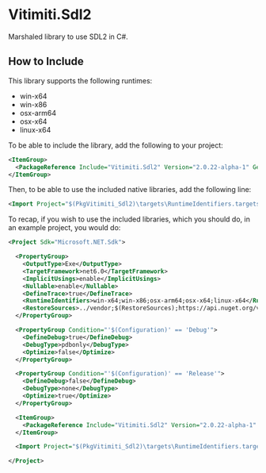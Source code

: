 Vitimiti.Sdl2
=============

Marshaled library to use SDL2 in C#.

How to Include
--------------

This library supports the following runtimes:

- win-x64
- win-x86
- osx-arm64
- osx-x64
- linux-x64

To be able to include the library, add the following to your project:

```xml
<ItemGroup>
  <PackageReference Include="Vitimiti.Sdl2" Version="2.0.22-alpha-1" GeneratePathProperty="true" />
</ItemGroup>
```

Then, to be able to use the included native libraries, add the following line:

```xml
<Import Project="$(PkgVitimiti_Sdl2)\targets\RuntimeIdentifiers.targets" />
```

To recap, if you wish to use the included libraries, which you should do, in an example project, you would do:

```xml
<Project Sdk="Microsoft.NET.Sdk">

  <PropertyGroup>
    <OutputType>Exe</OutputType>
    <TargetFramework>net6.0</TargetFramework>
    <ImplicitUsings>enable</ImplicitUsings>
    <Nullable>enable</Nullable>
    <DefineTrace>true</DefineTrace>
    <RuntimeIdentifiers>win-x64;win-x86;osx-arm64;osx-x64;linux-x64</RuntimeIdentifiers>
    <RestoreSources>../vendor;$(RestoreSources);https://api.nuget.org/v3/index.json</RestoreSources>
  </PropertyGroup>

  <PropertyGroup Condition="'$(Configuration)' == 'Debug'">
    <DefineDebug>true</DefineDebug>
    <DebugType>pdbonly</DebugType>
    <Optimize>false</Optimize>
  </PropertyGroup>

  <PropertyGroup Condition="'$(Configuration)' == 'Release'">
    <DefineDebug>false</DefineDebug>
    <DebugType>none</DebugType>
    <Optimize>true</Optimize>
  </PropertyGroup>

  <ItemGroup>
    <PackageReference Include="Vitimiti.Sdl2" Version="2.0.22-alpha-1" GeneratePathProperty="true" />
  </ItemGroup>

  <Import Project="$(PkgVitimiti_Sdl2)\targets\RuntimeIdentifiers.targets" />

</Project>
```
